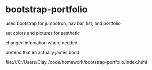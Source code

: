 # bootstrap-portfolio

used bootstrap for jumbotron, nav bar, list, and portfolio

set colors and pictures for aesthetic

changed infomation where needed

pretend that im actually james bond

file:///C:/Users/Clay_/code/homework/bootstrap-portfolio/index.html